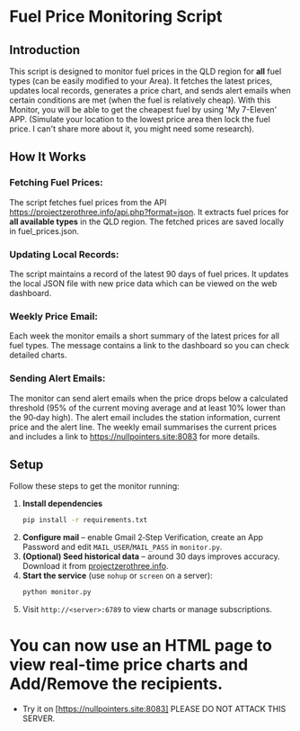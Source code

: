 # Fuel Price Monitoring Script

## Introduction
This script is designed to monitor fuel prices in the QLD region for **all** fuel types (can be easily modified to your Area). It fetches the latest prices, updates local records, generates a price chart, and sends alert emails when certain conditions are met (when the fuel is relatively cheap). With this Monitor, you will be able to get the cheapest fuel by using 'My 7-Eleven' APP. (Simulate your location to the lowest price area then lock the fuel price. I can't share more about it, you might need some research).

## How It Works
### Fetching Fuel Prices:

The script fetches fuel prices from the API https://projectzerothree.info/api.php?format=json.
It extracts fuel prices for **all available types** in the QLD region.
The fetched prices are saved locally in fuel_prices.json.
### Updating Local Records:

The script maintains a record of the latest 90 days of fuel prices.
It updates the local JSON file with new price data which can be viewed on the web dashboard.
### Weekly Price Email:

Each week the monitor emails a short summary of the latest prices for all fuel types.
The message contains a link to the dashboard so you can check detailed charts.
### Sending Alert Emails:

The monitor can send alert emails when the price drops below a calculated threshold
(95% of the current moving average and at least 10% lower than the 90‑day high).
The alert email includes the station information, current price and the alert line.
The weekly email summarises the current prices and includes a link to https://nullpointers.site:8083 for more details.


## Setup
Follow these steps to get the monitor running:
1. **Install dependencies**
   ```bash
   pip install -r requirements.txt
   ```
2. **Configure mail** – enable Gmail 2‑Step Verification, create an App Password and edit `MAIL_USER`/`MAIL_PASS` in `monitor.py`.
3. **(Optional) Seed historical data** – around 30 days improves accuracy. Download it from [projectzerothree.info](https://projectzerothree.info/trends.php).
4. **Start the service** (use `nohup` or `screen` on a server):
   ```bash
   python monitor.py
   ```
5. Visit `http://<server>:6789` to view charts or manage subscriptions.



# You can now use an HTML page to view real-time price charts and Add/Remove the recipients.
- Try it on [https://nullpointers.site:8083] PLEASE DO NOT ATTACK THIS SERVER.
